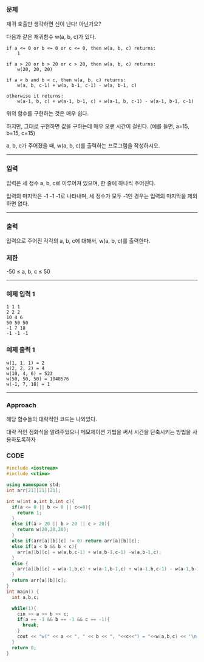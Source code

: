 ### 문제 

재귀 호출만 생각하면 신이 난다! 아닌가요?

다음과 같은 재귀함수 w(a, b, c)가 있다.

```
if a <= 0 or b <= 0 or c <= 0, then w(a, b, c) returns:
    1

if a > 20 or b > 20 or c > 20, then w(a, b, c) returns:
    w(20, 20, 20)

if a < b and b < c, then w(a, b, c) returns:
    w(a, b, c-1) + w(a, b-1, c-1) - w(a, b-1, c)

otherwise it returns:
    w(a-1, b, c) + w(a-1, b-1, c) + w(a-1, b, c-1) - w(a-1, b-1, c-1)
```

위의 함수를 구현하는 것은 매우 쉽다.

하지만, 그대로 구현하면 값을 구하는데 매우 오랜 시간이 걸린다. (예를 들면, a=15, b=15, c=15)

a, b, c가 주어졌을 때, w(a, b, c)를 출력하는 프로그램을 작성하시오.

--------------------------------------------------------

### 입력

입력은 세 정수 a, b, c로 이루어져 있으며, 한 줄에 하나씩 주어진다.

입력의 마지막은 -1 -1 -1로 나타내며, 세 정수가 모두 -1인 경우는 입력의 마지막을 제외하면 없다.

--------------------------------------------------------

### 출력

입력으로 주어진 각각의 a, b, c에 대해서, w(a, b, c)를 출력한다.

### 제한

-50 ≤ a, b, c ≤ 50

--------------------------------------------------------

### 예제 입력 1 
```
1 1 1
2 2 2
10 4 6
50 50 50
-1 7 18
-1 -1 -1
```

### 예제 출력 1 

```
w(1, 1, 1) = 2
w(2, 2, 2) = 4
w(10, 4, 6) = 523
w(50, 50, 50) = 1048576
w(-1, 7, 18) = 1
```
--------------------------------------------------------

### Approach

해당 함수들의 대략적인 코드는 나와있다. 

대략 적인 점화식을 알려주었으니 메모제이션 기법을 써서 시간을 단축시키는 방법을 사용하도록하자


### CODE

```C++
#include <iostream>
#include <ctime>

using namespace std;
int arr[21][21][21];

int w(int a,int b,int c){
  if(a <= 0 || b <= 0 || c<=0){
    return 1;
  }
  else if(a > 20 || b > 20 || c > 20){
    return w(20,20,20);
  }
  else if(arr[a][b][c] != 0) return arr[a][b][c];
  else if(a < b && b < c){
    arr[a][b][c] = w(a,b,c-1) + w(a,b-1,c-1) -w(a,b-1,c);
  }
  else {
    arr[a][b][c] = w(a-1,b,c) + w(a-1,b-1,c) + w(a-1,b,c-1) - w(a-1,b-1,c-1);
  }
  return arr[a][b][c];
}
int main() {
  int a,b,c;

  while(1){
    cin >> a >> b >> c;
    if(a == -1 && b == -1 && c == -1){
      break;
    }
    cout << "w(" << a << ", " << b << ", "<<c<<") = "<<w(a,b,c) << '\n';
  }
  return 0;
}
```

